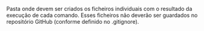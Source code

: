 Pasta onde devem ser criados os ficheiros individuais com o resultado
da execução de cada comando. Esses ficheiros não deverão ser guardados
no repositório GitHub (conforme definido no .gitignore).
